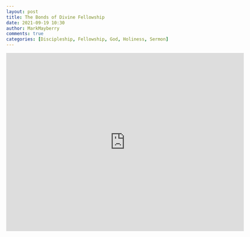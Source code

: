 ```yaml
---
layout: post
title: The Bonds of Divine Fellowship
date: 2021-09-19 10:30
author: MarkMayberry
comments: true
categories: [Discipleship, Fellowship, God, Holiness, Sermon]
---
```

<p><iframe src="https://player.vimeo.com/video/609769710?h=abdb338fdc&amp;title=0&amp;byline=0" width="640" height="480" frameborder="0" allowfullscreen=""></iframe></p>
